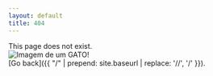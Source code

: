 ```yaml
---
layout: default
title: 404
---
```


This page does not exist.<br> <img src="https://media.baamboozle.com/uploads/images/253337/1619350420_134561_gif-url.gif" alt="Imagem de um GATO!"><br> 
[Go back]({{ "/" | prepend: site.baseurl | replace: '//', '/' }}).
